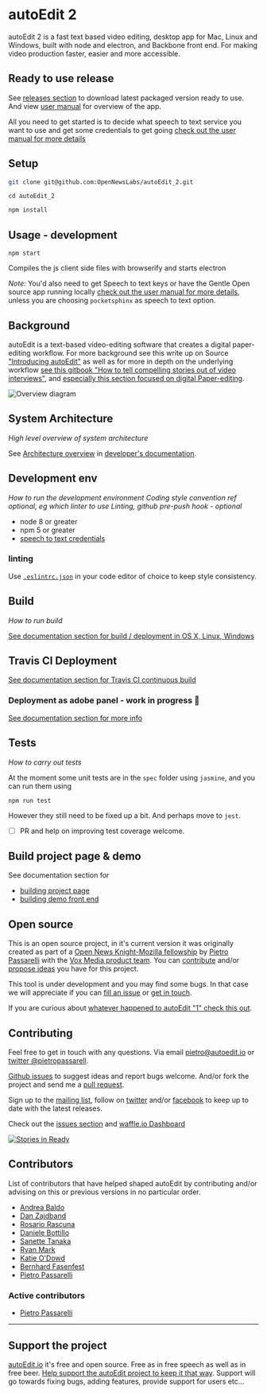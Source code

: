 # autoEdit 2

autoEdit 2 is a fast text based video editing, desktop app for Mac, Linux and Windows, built with node and electron, and Backbone front end. For making video production faster, easier and more accessible.


## Ready to use release 

See [releases section](https://github.com/OpenNewsLabs/autoEdit_2/releases) to download latest packaged version ready to use. And view [user manual](https://pietropassarelli.gitbooks.io/autoedit2-user-manual/content/) for overview of the app.

All you need to get started is to decide what speech to text service you want to use and get some credentials to get going [check out the user manual for more details](https://pietropassarelli.gitbooks.io/autoedit2-user-manual/content/setup-stt-apis.html) 

## Setup

```bash
git clone git@github.com:OpenNewsLabs/autoEdit_2.git
```

```
cd autoEdit_2
```

 ```bash
npm install
``` 

## Usage - development

```
npm start
```

Compiles the js client side files with browserify and starts electron

_Note:_ You'd also need to get Speech to text keys or have the Gentle Open source app running locally [check out the user manual for more details](https://pietropassarelli.gitbooks.io/autoedit2-user-manual/content/setup-stt-apis.html), unless you are choosing `pocketsphinx` as speech to text option.

## Background 
autoEdit is a text-based video-editing software that creates a digital paper-editing workflow. For more background see this write up on Source ["Introducing autoEdit"](https://source.opennews.org/articles/video-editing-made-better-introducing-autoedit/) as well as for more in depth on the underlying workflow [see this gitbook  "How to tell compelling stories out of video interviews"](https://pietropassarelli.gitbooks.io/how-to-tell-compelling-stories-out-of-video-inter/content/), and [especially this section focused on digital Paper-editing](https://pietropassarelli.gitbooks.io/how-to-tell-compelling-stories-out-of-video-inter/content/digital-paper-editing/autoedit-2-digital-paper-editing-software.html).


![Overview diagram ](https://github.com/OpenNewsLabs/autoEdit_2/raw/master/assets/autoEdit_overview_diagram_1.0.7.png)


## System Architecture 
_High level overview of system architecture_

See [Architecture overview](https://autoedit.gitbook.io/documentation/overview/architecture) in
 [developer's documentation](https://autoedit.gitbook.io/documentation).


## Development env

 _How to run the development environment_
_Coding style convention ref optional, eg which linter to use_
_Linting, github pre-push hook - optional_

- node 8 or greater
- npm 5 or greater
- [speech to text credentials](https://autoedit.gitbook.io/user-manual/setup-stt-apis)

### linting 

Use [`.eslintrc.json`](./.eslintrc.json) in your code editor of choice to keep style consistency.

## Build
_How to run build_

[See documentation section for build / deployment in OS X, Linux, Windows](https://autoedit.gitbook.io/documentation/overview/deploymentbuild)


## Travis CI Deployment

[See documentation section for Travis CI continuous build](https://autoedit.gitbook.io/documentation/overview/deploymentbuild/travis-ci-continuous-build)


### Deployment as adobe panel - work in progress 🚧

[See documentation section for more info](https://autoedit.gitbook.io/documentation/adobe-panel/autoedit-adobe-cep-panel-dev-setup)


## Tests

_How to carry out tests_

At the moment some unit tests are in the `spec` folder using `jasmine`, and you can run them using

```
npm run test
```

However they still need to be fixed up a bit. And perhaps move to `jest`.

- [ ] PR and help on improving test coverage welcome.


## Build project page & demo
See documentation section for
- [building project page](https://autoedit.gitbook.io/documentation/project-page/build-project-page)
- [building demo front end](https://autoedit.gitbook.io/documentation/project-page/build-update-demo-front-end-page)

## Open source 

This is an open source project, in it's current version it was originally created as part of a [Open News Knight-Mozilla fellowship](https://opennews.org/what/fellowships/) by [Pietro Passarelli](http://pietropassarelli.com) with the [Vox Media product team](http://product.voxmedia.com). You can [contribute](https://github.com/OpenNewsLabs/autoEdit_2) and/or <a href="mailto:{{site.email}}?Subject=autoEdit%202%20question">propose ideas</a> you have for this project.

This tool is under development and you may find some bugs. In that case we will appreciate if you can [fill an issue](https://github.com/OpenNewsLabs/autoEdit_2/issues) or  <a href="mailto:pietro@autoEdit.io?Subject=Hello" target="_top">get in touch</a>.

If you are curious about [whatever happened to autoEdit "1" check this out](http://pietropassarelli.com/autoEdit.html).

## Contributing

Feel free to get in touch with any questions. Via email <pietro@autoedit.io> or [twitter @pietropassarell](https://twitter.com/pietropassarell). 

[Github issues](https://help.github.com/articles/about-issues/) to suggest ideas and report bugs welcome. And/or fork the project and send me a [pull request](https://help.github.com/articles/about-pull-requests/).

Sign up to the [mailing list](http://eepurl.com/cMzwSX), follow on [twitter](http://twitter.com/autoEdit2) and/or [facebook](https://www.facebook.com/autoEdit.io/) to keep up to date with the latest releases. 

Check out the [issues section](https://github.com/OpenNewsLabs/autoEdit_2/issues) and [waffle.io Dashboard](https://waffle.io/OpenNewsLabs/autoEdit_2)

[![Stories in Ready](https://badge.waffle.io/OpenNewsLabs/autoEdit_2.png?label=ready&title=Ready)](https://waffle.io/OpenNewsLabs/autoEdit_2)


## Contributors

List of contributors that have helped shaped autoEdit by contributing and/or advising on this or previous versions in no particular order.

- [Andrea Baldo](https://twitter.com/and_baldo)
- [Dan Zajdband](https://twitter.com/impronunciable)
- [Rosario Rascuna](https://twitter.com/_sarhus)
- [Daniele Bottillo](https://twitter.com/dbottillo)
- [Sanette Tanaka](https://twitter.com/ssktanaka)
- [Ryan Mark](https://twitter.com/ryanmark)
- [Katie O'Dowd]()
- [Bernhard Fasenfest](https://github.com/bfasenfest)
- [Pietro Passarelli](http://github.com/pietrop)

### Active contributors 

- [Pietro Passarelli](http://github.com/pietrop)

---

## Support the project 
<!-- Sign up to the [mailing list](http://eepurl.com/cMzwSX), follow on [twitter](http://twitter.com/autoEdit2) and/or [facebook](https://www.facebook.com/autoEdit.io/) to keep up to date with the latest releases. Say hi at <a href="mailto:pietro@autoEdit.io?Subject=Hello" target="_top">pietro@autoEdit.io</a>, always curious to hear what autoEdit is helping you with. -->

[autoEdit.io](http://www.autoEdit.io) it's free and open source. Free as in free speech as well as in free beer. [Help support the autoEdit project to keep it that way](https://donorbox.org/c9762eef-0e08-468e-90cb-2d00643697f8?recurring=true). Support will go towards fixing bugs, adding features, provide support for users etc...

 

